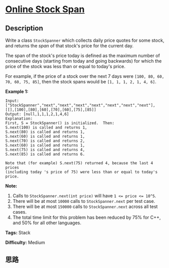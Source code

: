 # [Online Stock Span][title]

## Description

Write a class `StockSpanner` which collects daily price quotes for some stock,
and returns the _span_  of that stock's price for the current day.

The span of the stock's price today is defined as the maximum number of
consecutive days (starting from today and going backwards) for which the price
of the stock was less than or equal to today's price.

For example, if the price of a stock over the next 7 days were `[100, 80, 60,
70, 60, 75, 85]`, then the stock spans would be `[1, 1, 1, 2, 1, 4, 6]`.



**Example 1:**
            Input: ["StockSpanner","next","next","next","next","next","next","next"], [[],[100],[80],[60],[70],[60],[75],[85]]    Output: [null,1,1,1,2,1,4,6]    Explanation:    First, S = StockSpanner() is initialized.  Then:    S.next(100) is called and returns 1,    S.next(80) is called and returns 1,    S.next(60) is called and returns 1,    S.next(70) is called and returns 2,    S.next(60) is called and returns 1,    S.next(75) is called and returns 4,    S.next(85) is called and returns 6.        Note that (for example) S.next(75) returned 4, because the last 4 prices    (including today 's price of 75) were less than or equal to today's price.    



**Note:**

  1. Calls to `StockSpanner.next(int price)` will have `1 <= price <= 10^5`.
  2. There will be at most `10000` calls to `StockSpanner.next` per test case.
  3. There will be at most `150000` calls to `StockSpanner.next` across all test cases.
  4. The total time limit for this problem has been reduced by 75% for C++, and 50% for all other languages.


**Tags:** Stack

**Difficulty:** Medium

## 思路

[title]: https://leetcode.com/problems/online-stock-span
